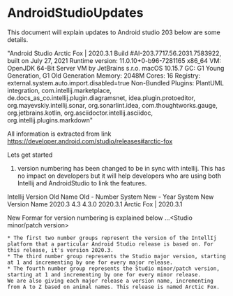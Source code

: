 # AndroidStudioUpdates

This document will explain updates to Android studio 203 below are some details.

"Android Studio Arctic Fox | 2020.3.1
Build #AI-203.7717.56.2031.7583922, built on July 27, 2021
Runtime version: 11.0.10+0-b96-7281165 x86_64
VM: OpenJDK 64-Bit Server VM by JetBrains s.r.o.
macOS 10.15.7
GC: G1 Young Generation, G1 Old Generation
Memory: 2048M
Cores: 16
Registry: external.system.auto.import.disabled=true
Non-Bundled Plugins: PlantUML integration, com.intellij.marketplace, de.docs_as_co.intellij.plugin.diagramsnet, idea.plugin.protoeditor, org.mayevskiy.intellij.sonar, org.sonarlint.idea, com.thoughtworks.gauge, org.jetbrains.kotlin, org.asciidoctor.intellij.asciidoc, org.intellij.plugins.markdown"


All information is extracted from link https://developer.android.com/studio/releases#arctic-fox

Lets get started
1. version numbering has been changed to be in sync with intellij. This has no impact on developers but it will help developers who are using both Intellij and AndroidStudio to link the features.

Intellij Version 	Old Name 	  Old - Number System 	New - Year System 	New Version Name
2020.3 	          4.3 	      4.3.0 	              2020.3.1 	          Arctic Fox | 2020.3.1

New Formar for version numbering is explained below
<Year of IntelliJ Version>.<IntelliJ major version>.<Studio major version>.<Studio minor/patch version>

    * The first two number groups represent the version of the IntellIj platform that a particular Android Studio release is based on. For this release, it's version 2020.3.
    * The third number group represents the Studio major version, starting at 1 and incrementing by one for every major release.
    * The fourth number group represents the Studio minor/patch version, starting at 1 and incrementing by one for every minor release.
    We are also giving each major release a version name, incrementing from A to Z based on animal names. This release is named Arctic Fox.
